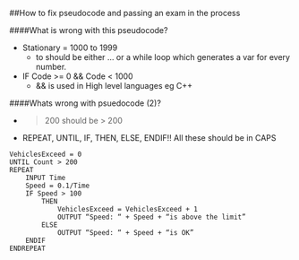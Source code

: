 ##How to fix pseudocode and passing an exam in the process

####What is wrong with this pseudocode?

* Stationary = 1000 to 1999
  * to should be either … or a while loop which generates a var for every number.
* IF Code >= 0 && Code < 1000
  * && is used in High level languages eg C++

####Whats wrong with psuedocode (2)?

* >200 should be > 200
* REPEAT, UNTIL, IF, THEN, ELSE, ENDIF!! All these should be in CAPS

```text
VehiclesExceed = 0
UNTIL Count > 200
REPEAT
    INPUT Time
    Speed = 0.1/Time
    IF Speed > 100
        THEN
            VehiclesExceed = VehiclesExceed + 1
            OUTPUT “Speed: “ + Speed + “is above the limit”
        ELSE
            OUTPUT “Speed: “ + Speed + “is OK”
    ENDIF
ENDREPEAT

```
